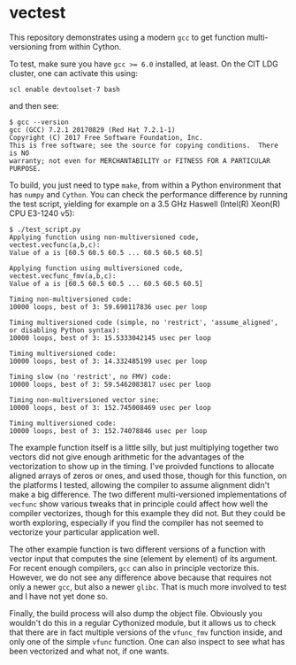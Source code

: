 # vectest
This repository demonstrates using a modern `gcc` to get function multi-versioning from within Cython.

To test, make sure you have `gcc >= 6.0` installed, at least. On the CIT LDG cluster, one can activate this using:
```
scl enable devtoolset-7 bash
```
and then see:
```
$ gcc --version
gcc (GCC) 7.2.1 20170829 (Red Hat 7.2.1-1)
Copyright (C) 2017 Free Software Foundation, Inc.
This is free software; see the source for copying conditions.  There is NO
warranty; not even for MERCHANTABILITY or FITNESS FOR A PARTICULAR PURPOSE.

```
To build, you just need to type `make`, from within a Python environment that has `numpy` and `Cython`.
You can check the performance difference by running the test script, yielding for example on a 3.5 GHz Haswell
(Intel(R) Xeon(R) CPU E3-1240 v5):
```
$ ./test_script.py 
Applying function using non-multiversioned code, vectest.vecfunc(a,b,c):
Value of a is [60.5 60.5 60.5 ... 60.5 60.5 60.5]

Applying function using multiversioned code, vectest.vecfunc_fmv(a,b,c):
Value of a is [60.5 60.5 60.5 ... 60.5 60.5 60.5]

Timing non-multiversioned code:
10000 loops, best of 3: 59.690117836 usec per loop

Timing multiversioned code (simple, no 'restrict', 'assume_aligned', or disabling Python syntax):
10000 loops, best of 3: 15.5333042145 usec per loop

Timing multiversioned code:
10000 loops, best of 3: 14.332485199 usec per loop

Timing slow (no 'restrict', no FMV) code:
10000 loops, best of 3: 59.5462083817 usec per loop

Timing non-multiversioned vector sine:
10000 loops, best of 3: 152.745008469 usec per loop

Timing multiversioned code:
10000 loops, best of 3: 152.74078846 usec per loop
```
The example function itself is a little silly, but just multiplying together two vectors did not give enough arithmetic 
for the advantages of the vectorization to show up in the timing. I've proivded functions to allocate aligned arrays
of zeros or ones, and used those, though for this function, on the platforms I tested, allowing the compiler to assume alignment
didn't make a big difference. The two different multi-versioned implementations of `vecfunc` show various tweaks that in principle
could affect how well the compiler vectorizes, though for this example they did not. But they could be worth exploring,
especially if you find the compiler has not seemed to vectorize your particular application well.

The other example function is two different versions of a function with vector input that computes the sine (element by
element) of its argument. For recent enough compilers, `gcc` can also in principle vectorize this. However, we do not see
any difference above because that requires not only a newer `gcc`, but also a newer `glibc`. That is much more involved to test
and I have not yet done so.

Finally, the build process will also dump the object file. Obviously you wouldn't do this in a regular Cythonized module,
but it allows us to check that there are in fact multiple versions of the `vfunc_fmv` function inside, and only one of the
simple `vfunc` function. One can also inspect to see what has been vectorized and what not, if one wants.
